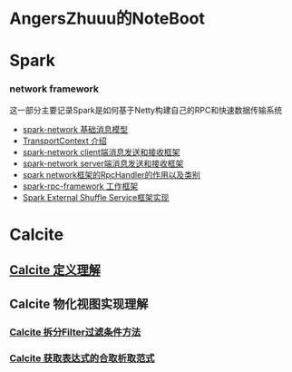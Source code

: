 # AngersZhuuu的NoteBoot


# Spark

### network framework

这一部分主要记录Spark是如何基于Netty构建自己的RPC和快速数据传输系统

 * [spark-network 基础消息模型](spark/network/(001)spark-network-message.html)
 * [TransportContext 介绍](spark/network/(002)spark-network-TransportContext.html)
 * [spark-network client端消息发送和接收框架](spark/network/(003)spark-network-client-recv-send.html)
 * [spark-network server端消息发送和接收框架](spark/network/(004)spark-network-server-recv-send.html)
 * [spark network框架的RpcHandler的作用以及类别](spark/network/(005)spark-network-rpchandler.html)
 * [spark-rpc-framework 工作框架](spark/network/(006)spark-network-rpc-frame.html)
 * [Spark External Shuffle Service框架实现](spark/network/(007)spark-network-external-shuffle.html)
 
 
 
 # Calcite
 
 ## [Calcite 定义理解](calcite/definition/class-definition.md)
 ## Calcite 物化视图实现理解
 ### [Calcite 拆分Filter过滤条件方法](calcite/tips/拆分过滤条件.md)
 ### [Calcite 获取表达式的合取析取范式](calcite/tips/获得表达式的合取范式和析取范式.md)